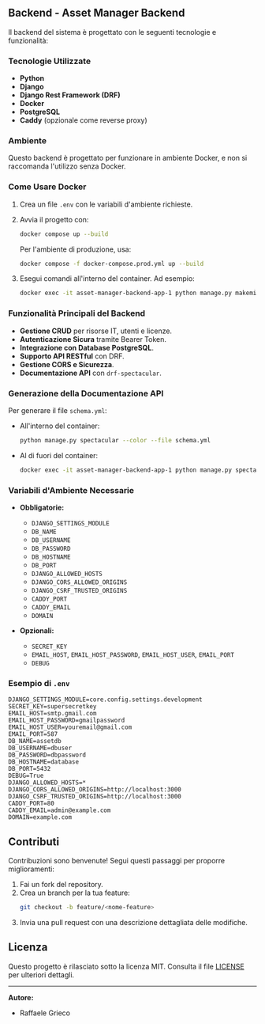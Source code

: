 ## Backend - Asset Manager Backend

Il backend del sistema è progettato con le seguenti tecnologie e funzionalità:

### Tecnologie Utilizzate

- **Python**
- **Django**
- **Django Rest Framework (DRF)**
- **Docker**
- **PostgreSQL**
- **Caddy** (opzionale come reverse proxy)

### Ambiente

Questo backend è progettato per funzionare in ambiente Docker, e non si raccomanda l'utilizzo senza Docker.

### Come Usare Docker

1. Crea un file `.env` con le variabili d'ambiente richieste.
2. Avvia il progetto con:
   ```bash
   docker compose up --build
   ```
   Per l'ambiente di produzione, usa:
   ```bash
   docker compose -f docker-compose.prod.yml up --build
   ```

3. Esegui comandi all'interno del container. Ad esempio:
   ```bash
   docker exec -it asset-manager-backend-app-1 python manage.py makemigrations
   ```

### Funzionalità Principali del Backend

- **Gestione CRUD** per risorse IT, utenti e licenze.
- **Autenticazione Sicura** tramite Bearer Token.
- **Integrazione con Database PostgreSQL**.
- **Supporto API RESTful** con DRF.
- **Gestione CORS e Sicurezza**.
- **Documentazione API** con `drf-spectacular`.

### Generazione della Documentazione API

Per generare il file `schema.yml`:

- All'interno del container:
  ```bash
  python manage.py spectacular --color --file schema.yml
  ```

- Al di fuori del container:
  ```bash
  docker exec -it asset-manager-backend-app-1 python manage.py spectacular --color --file schema.yml
  ```

### Variabili d'Ambiente Necessarie

- **Obbligatorie:**
  - `DJANGO_SETTINGS_MODULE`
  - `DB_NAME`
  - `DB_USERNAME`
  - `DB_PASSWORD`
  - `DB_HOSTNAME`
  - `DB_PORT`
  - `DJANGO_ALLOWED_HOSTS`
  - `DJANGO_CORS_ALLOWED_ORIGINS`
  - `DJANGO_CSRF_TRUSTED_ORIGINS`
  - `CADDY_PORT`
  - `CADDY_EMAIL`
  - `DOMAIN`

- **Opzionali:**
  - `SECRET_KEY`
  - `EMAIL_HOST`, `EMAIL_HOST_PASSWORD`, `EMAIL_HOST_USER`, `EMAIL_PORT`
  - `DEBUG`

### Esempio di `.env`

```env
DJANGO_SETTINGS_MODULE=core.config.settings.development
SECRET_KEY=supersecretkey
EMAIL_HOST=smtp.gmail.com
EMAIL_HOST_PASSWORD=gmailpassword
EMAIL_HOST_USER=youremail@gmail.com
EMAIL_PORT=587
DB_NAME=assetdb
DB_USERNAME=dbuser
DB_PASSWORD=dbpassword
DB_HOSTNAME=database
DB_PORT=5432
DEBUG=True
DJANGO_ALLOWED_HOSTS=*
DJANGO_CORS_ALLOWED_ORIGINS=http://localhost:3000
DJANGO_CSRF_TRUSTED_ORIGINS=http://localhost:3000
CADDY_PORT=80
CADDY_EMAIL=admin@example.com
DOMAIN=example.com
```

## Contributi

Contribuzioni sono benvenute! Segui questi passaggi per proporre miglioramenti:

1. Fai un fork del repository.
2. Crea un branch per la tua feature:
   ```bash
   git checkout -b feature/<nome-feature>
   ```
3. Invia una pull request con una descrizione dettagliata delle modifiche.

## Licenza

Questo progetto è rilasciato sotto la licenza MIT. Consulta il file [LICENSE](LICENSE) per ulteriori dettagli.

---

**Autore:**
- Raffaele Grieco
